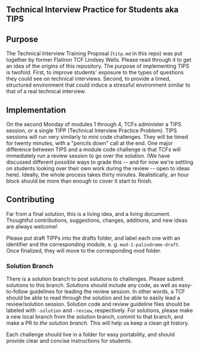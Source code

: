 ## Technical Interview Practice for Students aka TIPS

## Purpose

The Technical Interview Training Proposal (`titp.md` in this repo) was put together by former Flatiron TCF Lindsey Wells. Please read through it to get an idea of the origins of this repository. The purpose of implementing TIPS is twofold. First, to improve students' exposure to the types of questions they could see on technical interviews. Second, to provide a timed, structured environment that could induce a stressful environment similar to that of a real technical interview.

## Implementation

On the second Monday of modules 1 through 4, TCFs administer a TIPS session, or a single TIPP (Technical Interview Practice Problem). TIPS sessions will run very similarly to mini code challenges. They will be timed for twenty minutes, with a "pencils down" call at the end. One major difference between TIPS and a module code challenge is that TCFs will immediately run a review session to go over the solution. (We have discussed different possible ways to grade this -- and for now we're settling on students looking over their own work during the review -- open to ideas here). Ideally, the whole process takes thirty minutes. Realistically, an hour block should be more than enough to cover it start to finish.

## Contributing

Far from a final solution, this is a living idea, and a living document. Thoughtful contributions, suggestions, changes, additions, and new ideas are always welcome!

Please put draft TIPPs into the drafts folder, and label each one with an identifier and the corresponding module, e. g. `mod-1-palindrome-draft`. Once finalized, they will move to the corresponding mod folder.

### Solution Branch

There is a solution branch to post solutions to challenges. Please submit solutions to this branch. Solutions should include any code, as well as easy-to-follow guidelines for leading the review session. In other words, a TCF should be able to read through the solution and be able to easily lead a review/solution session. Solution code and review guideline files should be labeled with `-solution` and `-review`, respectively.
For solutions, please make a new local branch from the solution branch, commit to that branch, and make a PR _to the solution branch._ This will help us keep a clean git history.

Each challenge should live in a folder for easy portability, and should provide clear and concise instructions for students.
